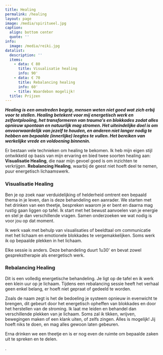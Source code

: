 ```yaml
---
title: Healing
permalink: /healing
layout: page
image: /media/spiritueel.jpg
caption:
  align: bottom center
  quote: ''
info:
  image: /media/reiki.jpg
datalist:
  description: ''
  items:
    - data: € 80
      title: Visualisatie healing
      info: 90'
    - data: € 70
      title: Rebalancing healing
      info: 60'
    - title: Waardebon mogelijk!
  title: Prijzen
---
```

**_Healing is een omstreden begrip, mensen weten niet goed wat zich erbij voor te stellen. Healing betekent voor mij energetisch werk en zelfontplooiing, het transformeren van trauma's en blokkades zodat alles opnieuw spontaan en natuurlijk mag stromen. Het uiteindelijke doel is om onvoorwaardelijk van jezelf te houden, en anderen niet langer nodig te hebben om bepaalde (innerlijke) leegtes te vullen. Het bereiken van werkelijke vrede en voldoening binnenin._**

Er bestaan vele technieken om healing te bekomen. Ik heb mijn eigen stijl ontwikkeld op basis van mijn ervaring en bied twee soorten healing aan:  **Visualisatie Healing**, die naar mijn gevoel goed is om inzichten te verkrijgen.  **Rebalancing Healing**, waarbij de geest niet hoeft deel te nemen, puur energetisch lichaamswerk.


### Visualisatie Healing

Ben je op zoek naar verduidelijking of helderheid omtrent een bepaald thema in je leven, dan is deze behandeling een aanrader. We starten met het drinken van een theetje, bespreken waarom je er bent en daarna mag rustig gaan liggen op tafel. Ik start met het bewust aanvoelen van je energie en stel je dan verschillende vragen. Samen onderzoeken we wat nodig is voor jou op dat moment.

Ik werk vaak met behulp van visualisaties of beeldtaal om communicatie met het lichaam en emotionele blokkades te vergemakkelijken. Soms werk ik op bepaalde plekken in het lichaam. 

Elke sessie is anders. Deze behandeling duurt 1u30' en bevat zowel gesprekstherapie als energetisch werk. 


### Rebalancing Healing

Dit is een volledig energetische behandeling. Je ligt op de tafel en ik werk een klein uur op je lichaam. Tijdens een rebalancing sessie heeft het verhaal geen enkel belang, er hoeft niet gepraat of gedeeld te worden. 

Zoals de naam zegt is het de bedoeling je systeem opnieuw in evenwicht te brengen, dit gebeurt door het energetisch opheffen van blokkades en door het herstellen van de stroming. Ik laat me leiden en behandel dan verschillende plekken van je lichaam. Soms zal ik tikken, wrijven, bewegingen maken of een klank uiten, of zelfs zingen. Alles is mogelijk! Jij hoeft niks te doen, en mag alles gewoon laten gebeuren.

Erna drinken we een theetje en is er nog even de ruimte om bepaalde zaken uit te spreken en te delen.  
  
 . 



